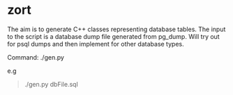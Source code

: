 # zort
The aim is to generate C++ classes representing database tables. The input to the script is a database dump file generated from pg_dump. 
Will try out for psql dumps and then implement for other database types.


Command:
./gen.py <input-db-file-name>

e.g
> ./gen.py dbFile.sql 
